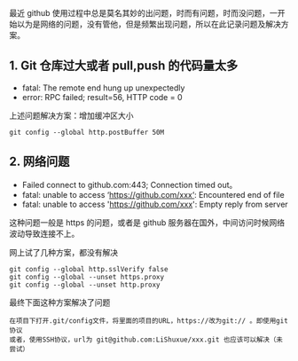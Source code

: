 最近 github 使用过程中总是莫名其妙的出问题，时而有问题，时而没问题，一开始以为是网络的问题，没有管他，但是频繁出现问题，所以在此记录问题及解决方案。

## 1. Git 仓库过大或者 pull,push 的代码量太多

- fatal: The remote end hung up unexpectedly
- error: RPC failed; result=56, HTTP code = 0

上述问题解决方案：增加缓冲区大小

```
git config --global http.postBuffer 50M
```

## 2. 网络问题

- Failed connect to github.com:443; Connection timed out。
- fatal: unable to access ‘https://github.com/xxx‘: Encountered end of file
- fatal: unable to access 'https://github.com/xxx': Empty reply from server

这种问题一般是 https 的问题，或者是 github 服务器在国外，中间访问时候网络波动导致连接不上。

网上试了几种方案，都没有解决

```
git config --global http.sslVerify false
git config --global --unset https.proxy
git config --global --unset http.proxy
```

最终下面这种方案解决了问题

```
在项目下打开.git/config文件，将里面的项目的URL，https://改为git:// 。即使用git协议
或者，使用SSH协议，url为 git@github.com:LiShuxue/xxx.git 也应该可以解决（未尝试）
```
